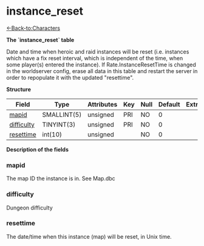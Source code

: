 # instance\_reset

[<-Back-to:Characters](database-characters.md)

**The \`instance\_reset\` table**

Date and time when heroic and raid instances will be reset (i.e. instances which have a fix reset interval, which is independent of the time, when some player(s) entered the instance). If Rate.InstanceResetTime is changed in the worldserver config, erase all data in this table and restart the server in order to repopulate it with the updated "resettime".

**Structure**

| Field           | Type        | Attributes | Key | Null | Default | Extra | Comment |
|-----------------|-------------|------------|-----|------|---------|-------|---------|
| [mapid][1]      | SMALLINT(5) | unsigned   | PRI | NO   | 0       |       |         |
| [difficulty][2] | TINYINT(3)  | unsigned   | PRI | NO   | 0       |       |         |
| [resettime][3]  | int(10)     | unsigned   |     | NO   | 0       |       |         |

[1]: #mapid
[2]: #difficulty
[3]: #resettime

**Description of the fields**

### mapid

The map ID the instance is in. See Map.dbc

### difficulty

Dungeon difficulty

### resettime

The date/time when this instance (map) will be reset, in Unix time.
